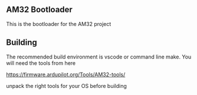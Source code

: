 AM32 Bootloader
---------------

This is the bootloader for the AM32 project

Building
--------

The recommended build environment is vscode or command line make. You
will need the tools from here

  https://firmware.ardupilot.org/Tools/AM32-tools/

unpack the right tools for your OS before building
